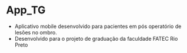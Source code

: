 # App_TG
- Aplicativo mobile desenvolvido para pacientes em pós operatório de lesões no ombro. 
- Desenvolvido para o projeto de graduação da faculdade FATEC Rio Preto
